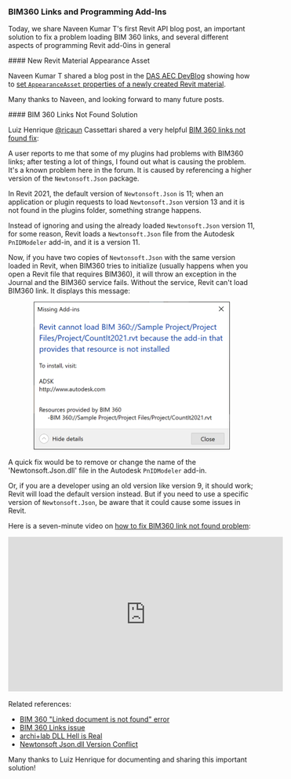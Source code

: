 <head>
<meta http-equiv="Content-Type" content="text/html; charset=utf-8">
<link rel="stylesheet" type="text/css" href="bc.css">
<script src="https://cdn.rawgit.com/google/code-prettify/master/loader/run_prettify.js" type="text/javascript"></script>
</head>

<!---

- Setting AppearanceAsset properties of newly created Revit Material
  https://adndevblog.typepad.com/aec/2022/10/setting-appearanceasset-properties-of-newly-created-revit-material.html

- BIM 360 Links Not Found - Fix
  https://forums.autodesk.com/t5/revit-api-forum/bim-360-links-not-found-fix/td-p/11463147

- programming an add-in?
  thinking about the AppStore?
  check out the AppStore guidelines and many useful general development recommendations
  [The Autodesk App Store &ndash; information for Revit developers](https://www.autodesk.com/developer-network/app-store/revit)

- vs templates
  did not help: https://kwilson.io/blog/fix-visual-studio-when-templates-disappear-from-your-add-new-item-dialogue/
  a/img/vs_2019_project_template_location.png
  https://github.com/jeremytammik/VisualStudioRevitAddinWizard/releases/tag/2023.0.0.0
  added note to readme

- Coding Revit add-ins: the e-verse way
  https://blog.e-verse.com/build/coding-revit-add-ins-the-e-verse-way
  > Hi Jeremy! Nice to "meet" you. I'm an architect/coder and have worked on many Revit addins these past few years, alongside other stuff like recently building and scaling e-verse (https://e-verse.com/). I wanted to share an article we recently published on our blog to see if it could help the community, shedding some light on the structure we use for Revit addins: https://blog.e-verse.com/build/coding-revit-add-ins-the-e-verse-way. I know you've covered this subject and shared many templates over the years since I've been a reader of The Building Coder for a while now, so I figured maybe we could contribute to that if you find anything you think can add value there. There's more to come as well. Thank you!

 twitter:

 in the #RevitAPI @AutodeskForge @AutodeskRevit #bim #DynamoBim #ForgeDevCon 

&ndash; 
...

linkedin:

#bim #DynamoBim #ForgeDevCon #Revit #API #IFC #SDK #AI #VisualStudio #Autodesk #AEC #adsk

the [Revit API discussion forum](http://forums.autodesk.com/t5/revit-api-forum/bd-p/160) thread

<center>
<img src="img/" alt="" title="" width="600" height=""/>
<p style="font-size: 80%; font-style:italic"></p>
</center>

<pre class="code">
</pre>

-->

### BIM360 Links and Programming Add-Ins

Today, we share Naveen Kumar T's first Revit API blog post, an important solution to fix a problem loading BIM 360 links, and several different aspects of programming Revit add-0ins in general

####<a name="2"></a> New Revit Material Appearance Asset

Naveen Kumar T shared a blog post in
the [DAS AEC DevBlog](https://adndevblog.typepad.com/aec) showing
how to [set `AppearanceAsset` properties of a newly created Revit material](https://adndevblog.typepad.com/aec/2022/10/setting-appearanceasset-properties-of-newly-created-revit-material.html).

Many thanks to Naveen, and looking forward to many future posts.

####<a name="3"></a> BIM 360 Links Not Found Solution 

Luiz Henrique [@ricaun](https://github.com/ricaun) Cassettari shared a very helpful 
[BIM 360 links not found fix](https://forums.autodesk.com/t5/revit-api-forum/bim-360-links-not-found-fix/td-p/11463147):

A user reports to me that some of my plugins had problems with BIM360 links; after testing a lot of things, I found out what is causing the problem. It's a known problem here in the forum. It is caused by referencing a higher version of the `Newtonsoft.Json` package.

In Revit 2021, the default version of `Newtonsoft.Json` is 11; when an application or plugin requests to load `Newtonsoft.Json` version 13 and it is not found in the plugins folder, something strange happens.

Instead of ignoring and using the already loaded `Newtonsoft.Json` version 11, for some reason, Revit loads a `Newtonsoft.Json` file from the Autodesk `PnIDModeler` add-in, and it is a version 11.

Now, if you have two copies of `Newtonsoft.Json` with the same version loaded in Revit, when BIM360 tries to initialize (usually happens when you open a Revit file that requires BIM360), it will throw an exception in the Journal and the BIM360 service fails. Without the service, Revit can't load BIM360 link. It displays this message:

<center>
<img src="img/ricaun_bim360_link_cannot_load.png" alt="Cannot load BIM360 link" title="Cannot load BIM360 link" width="400"/> <!-- 802 x 603 -->
</center>

A quick fix would be to remove or change the name of the 'Newtonsoft.Json.dll' file in the Autodesk `PnIDModeler` add-in.

Or, if you are a developer using an old version like version 9, it should work; Revit will load the default version instead. But if you need to use a specific version of `Newtonsoft.Json`, be aware that it could cause some issues in Revit.

Here is a seven-minute video
on [how to fix BIM360 link not found problem](https://youtu.be/gNnZZjbBVlU):

<center>
<iframe width="560" height="315" src="https://www.youtube.com/embed/gNnZZjbBVlU" title="YouTube video player" frameborder="0" allow="accelerometer; autoplay; clipboard-write; encrypted-media; gyroscope; picture-in-picture" allowfullscreen></iframe>
</center>

Related references:

- [BIM 360 "Linked document is not found" error](https://forums.autodesk.com/t5/revit-api-forum/bim-360-quot-linked-document-is-not-found-quot-error/m-p/10638072)
- [BIM 360 Links issue](https://forums.autodesk.com/t5/revit-api-forum/bim-360-links-issue/m-p/10536461)
- [archi+lab DLL Hell is Real](https://archi-lab.net/dll-hell-is-real/)
- [Newtonsoft Json.dll Version Conflict](https://thebuildingcoder.typepad.com/blog/2022/02/getting-started-once-again.html#6)

Many thanks to Luiz Henrique for documenting and sharing this important solution!

